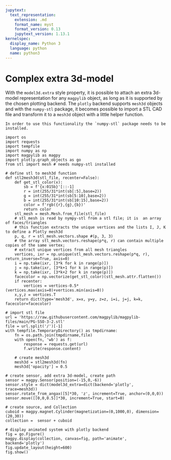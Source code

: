 ```yaml
---
jupytext:
  text_representation:
    extension: .md
    format_name: myst
    format_version: 0.13
    jupytext_version: 1.13.1
kernelspec:
  display_name: Python 3
  language: python
  name: python3
---
```


# Complex extra 3d-model

With the `model3d.extra` style property, it is possible to attach an extra 3d-model representation for any `magpylib` object, as long as it is supported by the chosen plotting backend. The `plotly` backend supports `mesh3d` objects and with the `numpy-stl` package, it becomes possible to import a STL CAD file and transform it to a `mesh3d` object with a little helper function.

```{note}
In order to use this functionality the `numpy-stl` package needs to be installed.
```

```{code-cell} ipython3
import os
import requests
import tempfile
import numpy as np
import magpylib as magpy
import plotly.graph_objects as go
from stl import mesh # needs numpy-stl installed

# define stl to mesh3d function
def stl2mesh3d(stl_file, recenter=False):
    def get_stl_color(x):
        sb = f'{x:015b}'[::-1]
        r = int(255/31*int(sb[:5],base=2))
        g = int(255/31*int(sb[5:10],base=2))
        b = int(255/31*int(sb[10:15],base=2))
        color = f'rgb({r},{g},{b})'
        return color
    stl_mesh = mesh.Mesh.from_file(stl_file)
    # stl_mesh is read by nympy-stl from a stl file; it is  an array of faces/triangles
    # this function extracts the unique vertices and the lists I, J, K to define a Plotly mesh3d
    p, q, r = stl_mesh.vectors.shape #(p, 3, 3)
    # the array stl_mesh.vectors.reshape(p*q, r) can contain multiple copies of the same vertex;
    # extract unique vertices from all mesh triangles
    vertices, ixr = np.unique(stl_mesh.vectors.reshape(p*q, r), return_inverse=True, axis=0)
    i = np.take(ixr, [3*k for k in range(p)])
    j = np.take(ixr, [3*k+1 for k in range(p)])
    k = np.take(ixr, [3*k+2 for k in range(p)])
    facecolor = np.vectorize(get_stl_color)(stl_mesh.attr.flatten())
    if recenter:
        vertices = vertices-0.5*(vertices.max(axis=0)+vertices.min(axis=0))
    x,y,z = vertices.T
    return dict(type='mesh3d', x=x, y=y, z=z, i=i, j=j, k=k, facecolor=facecolor)

# import stl file
url = 'https://raw.githubusercontent.com/magpylib/magpylib-files/main/PG-SSO-3-2.stl'
file = url.split('/')[-1]
with tempfile.TemporaryDirectory() as tmpdirname:
    fn = os.path.join(tmpdirname,file)
    with open(fn, 'wb') as f:
        response = requests.get(url)
        f.write(response.content)
        
    # create mesh3d
    mesh3d = stl2mesh3d(fn)
    mesh3d['opacity'] = 0.5

# create sensor, add extra 3d-model, create path
sensor = magpy.Sensor(position=(-15,0,-6))
sensor.style = dict(model3d_extra=dict(backend='plotly', trace=mesh3d))
sensor.rotate_from_angax([5]*30, 'z', increment=True, anchor=(0,0,0))
sensor.move([[0,0,0.5]]*30, increment=True, start=0)

# create source, and Collection
cuboid = magpy.magnet.Cylinder(magnetization=(0,1000,0), dimension=(20,30))
collection =  sensor + cuboid

# display animated system with plotly backend
fig = go.Figure()
magpy.display(collection, canvas=fig, path='animate', backend='plotly')
fig.update_layout(height=600)
fig.show()
```



